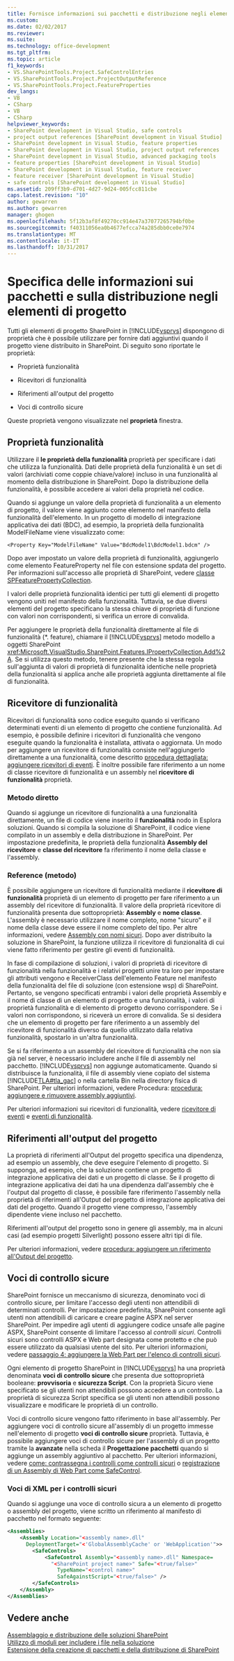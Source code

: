 ```yaml
---
title: Fornisce informazioni sui pacchetti e distribuzione negli elementi di progetto | Documenti Microsoft
ms.custom: 
ms.date: 02/02/2017
ms.reviewer: 
ms.suite: 
ms.technology: office-development
ms.tgt_pltfrm: 
ms.topic: article
f1_keywords:
- VS.SharePointTools.Project.SafeControlEntries
- VS.SharePointTools.Project.ProjectOutputReference
- VS.SharePointTools.Project.FeatureProperties
dev_langs:
- VB
- CSharp
- VB
- CSharp
helpviewer_keywords:
- SharePoint development in Visual Studio, safe controls
- project output references [SharePoint development in Visual Studio]
- SharePoint development in Visual Studio, feature properties
- SharePoint development in Visual Studio, project output references
- SharePoint development in Visual Studio, advanced packaging tools
- feature properties [SharePoint development in Visual Studio]
- SharePoint development in Visual Studio, feature receiver
- feature receiver [SharePoint development in Visual Studio]
- safe controls [SharePoint development in Visual Studio]
ms.assetid: 209ff3b9-d701-4d27-9d24-005fcc811cbe
caps.latest.revision: "10"
author: gewarren
ms.author: gewarren
manager: ghogen
ms.openlocfilehash: 5f12b3af8f49270cc914e47a37077265794bf0be
ms.sourcegitcommit: f40311056ea0b4677efcca74a285dbb0ce0e7974
ms.translationtype: MT
ms.contentlocale: it-IT
ms.lasthandoff: 10/31/2017
---
```

# <a name="providing-packaging-and-deployment-information-in-project-items"></a>Specifica delle informazioni sui pacchetti e sulla distribuzione negli elementi di progetto
  Tutti gli elementi di progetto SharePoint in [!INCLUDE[vsprvs](../sharepoint/includes/vsprvs-md.md)] dispongono di proprietà che è possibile utilizzare per fornire dati aggiuntivi quando il progetto viene distribuito in SharePoint. Di seguito sono riportate le proprietà:  
  
-   Proprietà funzionalità  
  
-   Ricevitori di funzionalità  
  
-   Riferimenti all'output del progetto  
  
-   Voci di controllo sicure  
  
 Queste proprietà vengono visualizzate nel **proprietà** finestra.  
  
## <a name="feature-properties"></a>Proprietà funzionalità  
 Utilizzare il **le proprietà della funzionalità** proprietà per specificare i dati che utilizza la funzionalità. Dati delle proprietà della funzionalità è un set di valori (archiviati come coppie chiave/valore) incluso in una funzionalità al momento della distribuzione in SharePoint. Dopo la distribuzione della funzionalità, è possibile accedere ai valori della proprietà nel codice.  
  
 Quando si aggiunge un valore della proprietà di funzionalità a un elemento di progetto, il valore viene aggiunto come elemento nel manifesto della funzionalità dell'elemento. In un progetto di modello di integrazione applicativa dei dati (BDC), ad esempio, la proprietà della funzionalità ModelFileName viene visualizzato come:  
  
```  
<Property Key="ModelFileName" Value="BdcModel1\BdcModel1.bdcm" />   
```  
  
 Dopo aver impostato un valore della proprietà di funzionalità, aggiungerlo come elemento FeatureProperty nel file con estensione spdata del progetto. Per informazioni sull'accesso alle proprietà di SharePoint, vedere [classe SPFeaturePropertyCollection](http://go.microsoft.com/fwlink/?LinkId=177391).  
  
 I valori delle proprietà funzionalità identici per tutti gli elementi di progetto vengono uniti nel manifesto della funzionalità. Tuttavia, se due diversi elementi del progetto specificano la stessa chiave di proprietà di funzione con valori non corrispondenti, si verifica un errore di convalida.  
  
 Per aggiungere le proprietà della funzionalità direttamente al file di funzionalità (*. feature), chiamare il [!INCLUDE[vsprvs](../sharepoint/includes/vsprvs-md.md)] metodo modello a oggetti SharePoint <xref:Microsoft.VisualStudio.SharePoint.Features.IPropertyCollection.Add%2A>. Se si utilizza questo metodo, tenere presente che la stessa regola sull'aggiunta di valori di proprietà di funzionalità identiche nelle proprietà della funzionalità si applica anche alle proprietà aggiunta direttamente al file di funzionalità.  
  
## <a name="feature-receiver"></a>Ricevitore di funzionalità  
 Ricevitori di funzionalità sono codice eseguito quando si verificano determinati eventi di un elemento di progetto che contiene funzionalità. Ad esempio, è possibile definire i ricevitori di funzionalità che vengono eseguite quando la funzionalità è installata, attivata o aggiornata. Un modo per aggiungere un ricevitore di funzionalità consiste nell'aggiungerlo direttamente a una funzionalità, come descritto [procedura dettagliata: aggiungere ricevitori di eventi](../sharepoint/walkthrough-add-feature-event-receivers.md). È inoltre possibile fare riferimento a un nome di classe ricevitore di funzionalità e un assembly nel **ricevitore di funzionalità** proprietà.  
  
### <a name="direct-method"></a>Metodo diretto  
 Quando si aggiunge un ricevitore di funzionalità a una funzionalità direttamente, un file di codice viene inserito il **funzionalità** nodo in Esplora soluzioni. Quando si compila la soluzione di SharePoint, il codice viene compilato in un assembly e della distribuzione in SharePoint. Per impostazione predefinita, le proprietà della funzionalità **Assembly del ricevitore** e **classe del ricevitore** fa riferimento il nome della classe e l'assembly.  
  
### <a name="reference-method"></a>Reference (metodo)  
 È possibile aggiungere un ricevitore di funzionalità mediante il **ricevitore di funzionalità** proprietà di un elemento di progetto per fare riferimento a un assembly del ricevitore di funzionalità. Il valore della proprietà ricevitore di funzionalità presenta due sottoproprietà: **Assembly** e **nome classe**. L'assembly è necessario utilizzare il nome completo, nome "sicuro" e il nome della classe deve essere il nome completo del tipo. Per altre informazioni, vedere [Assembly con nomi sicuri](http://go.microsoft.com/fwlink/?LinkID=169573). Dopo aver distribuito la soluzione in SharePoint, la funzione utilizza il ricevitore di funzionalità di cui viene fatto riferimento per gestire gli eventi di funzionalità.  
  
 In fase di compilazione di soluzioni, i valori di proprietà di ricevitore di funzionalità nella funzionalità e i relativi progetti unire tra loro per impostare gli attributi vengono e ReceiverClass dell'elemento Feature nel manifesto della funzionalità del file di soluzione (con estensione wsp) di SharePoint. Pertanto, se vengono specificati entrambi i valori delle proprietà Assembly e il nome di classe di un elemento di progetto e una funzionalità, i valori di proprietà funzionalità e di elemento di progetto devono corrispondere. Se i valori non corrispondono, si riceverà un errore di convalida. Se si desidera che un elemento di progetto per fare riferimento a un assembly del ricevitore di funzionalità diverso da quello utilizzato dalla relativa funzionalità, spostarlo in un'altra funzionalità.  
  
 Se si fa riferimento a un assembly del ricevitore di funzionalità che non sia già nel server, è necessario includere anche il file di assembly nel pacchetto. [!INCLUDE[vsprvs](../sharepoint/includes/vsprvs-md.md)] non aggiunge automaticamente. Quando si distribuisce la funzionalità, il file di assembly viene copiato del sistema [!INCLUDE[TLA#tla_gac](../sharepoint/includes/tlasharptla-gac-md.md)] o nella cartella Bin nella directory fisica di SharePoint. Per ulteriori informazioni, vedere Procedura: [procedura: aggiungere e rimuovere assembly aggiuntivi](../sharepoint/how-to-add-and-remove-additional-assemblies.md).  
  
 Per ulteriori informazioni sui ricevitori di funzionalità, vedere [ricevitore di eventi](http://go.microsoft.com/fwlink/?LinkID=169574) e [eventi di funzionalità](http://go.microsoft.com/fwlink/?LinkID=169575).  
  
## <a name="project-output-references"></a>Riferimenti all'output del progetto  
 La proprietà di riferimenti all'Output del progetto specifica una dipendenza, ad esempio un assembly, che deve eseguire l'elemento di progetto. Si supponga, ad esempio, che la soluzione contiene un progetto di integrazione applicativa dei dati e un progetto di classe. Se il progetto di integrazione applicativa dei dati ha una dipendenza dall'assembly che è l'output dal progetto di classe, è possibile fare riferimento l'assembly nella proprietà di riferimenti all'Output del progetto di integrazione applicativa dei dati del progetto. Quando il progetto viene compresso, l'assembly dipendente viene incluso nel pacchetto.  
  
 Riferimenti all'output del progetto sono in genere gli assembly, ma in alcuni casi (ad esempio progetti Silverlight) possono essere altri tipi di file.  
  
 Per ulteriori informazioni, vedere [procedura: aggiungere un riferimento all'Output del progetto](../sharepoint/how-to-add-a-project-output-reference.md).  
  
## <a name="safe-control-entries"></a>Voci di controllo sicure  
 SharePoint fornisce un meccanismo di sicurezza, denominato voci di controllo sicure, per limitare l'accesso degli utenti non attendibili di determinati controlli. Per impostazione predefinita, SharePoint consente agli utenti non attendibili di caricare e creare pagine ASPX nel server SharePoint. Per impedire agli utenti di aggiungere codice unsafe alle pagine ASPX, SharePoint consente di limitare l'accesso al *controlli sicuri*. Controlli sicuri sono controlli ASPX e Web part designata come protetto e che può essere utilizzato da qualsiasi utente del sito. Per ulteriori informazioni, vedere [passaggio 4: aggiungere la Web Part per l'elenco di controlli sicuri](http://go.microsoft.com/fwlink/?LinkID=171014).  
  
 Ogni elemento di progetto SharePoint in [!INCLUDE[vsprvs](../sharepoint/includes/vsprvs-md.md)] ha una proprietà denominata **voci di controllo sicure** che presenta due sottoproprietà booleane: **provvisoria** e **sicurezza Script**. Con la proprietà Sicuro viene specificato se gli utenti non attendibili possono accedere a un controllo. La proprietà di sicurezza Script specifica se gli utenti non attendibili possono visualizzare e modificare le proprietà di un controllo.  
  
 Voci di controllo sicure vengono fatto riferimento in base all'assembly. Per aggiungere voci di controllo sicure all'assembly di un progetto immesse nell'elemento di progetto **voci di controllo sicure** proprietà. Tuttavia, è possibile aggiungere voci di controllo sicure per l'assembly di un progetto tramite la **avanzate** nella scheda il **Progettazione pacchetti** quando si aggiunge un assembly aggiuntivo al pacchetto. Per ulteriori informazioni, vedere [come: contrassegna i controlli come controlli sicuri](../sharepoint/how-to-mark-controls-as-safe-controls.md) o [registrazione di un Assembly di Web Part come SafeControl](http://go.microsoft.com/fwlink/?LinkID=171013).  
  
### <a name="xml-entries-for-safe-controls"></a>Voci di XML per i controlli sicuri  
 Quando si aggiunge una voce di controllo sicura a un elemento di progetto o assembly del progetto, viene scritto un riferimento al manifesto di pacchetto nel formato seguente:  
  
```xml  
<Assemblies>  
    <Assembly Location="<assembly name>.dll"     
      DeploymentTarget="<'GlobalAssemblyCache' or 'WebApplication'">>  
        <SafeControls>  
            <SafeControl Assembly="<assembly name>.dll" Namespace=  
              "<SharePoint project name>" Safe="<true/false>"     
                TypeName="<control name>"   
                SafeAgainstScript="<true/false>" />  
        </SafeControls>  
    </Assembly>  
</Assemblies>  
```  
  
## <a name="see-also"></a>Vedere anche  
 [Assemblaggio e distribuzione delle soluzioni SharePoint](../sharepoint/packaging-and-deploying-sharepoint-solutions.md)   
 [Utilizzo di moduli per includere i file nella soluzione](../sharepoint/using-modules-to-include-files-in-the-solution.md)   
 [Estensione della creazione di pacchetti e della distribuzione di SharePoint](../sharepoint/extending-sharepoint-packaging-and-deployment.md)  
  
